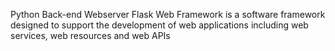 Python Back-end Webserver Flask Web Framework is a software framework designed to support the development of web applications including web services, web resources and web APIs
